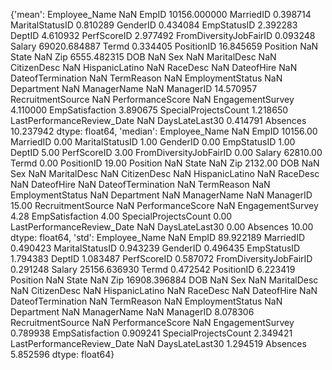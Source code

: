 {'mean': Employee_Name                          NaN
EmpID                         10156.000000
MarriedID                         0.398714
MaritalStatusID                   0.810289
GenderID                          0.434084
EmpStatusID                       2.392283
DeptID                            4.610932
PerfScoreID                       2.977492
FromDiversityJobFairID            0.093248
Salary                        69020.684887
Termd                             0.334405
PositionID                       16.845659
Position                               NaN
State                                  NaN
Zip                            6555.482315
DOB                                    NaN
Sex                                    NaN
MaritalDesc                            NaN
CitizenDesc                            NaN
HispanicLatino                         NaN
RaceDesc                               NaN
DateofHire                             NaN
DateofTermination                      NaN
TermReason                             NaN
EmploymentStatus                       NaN
Department                             NaN
ManagerName                            NaN
ManagerID                        14.570957
RecruitmentSource                      NaN
PerformanceScore                       NaN
EngagementSurvey                  4.110000
EmpSatisfaction                   3.890675
SpecialProjectsCount              1.218650
LastPerformanceReview_Date             NaN
DaysLateLast30                    0.414791
Absences                         10.237942
dtype: float64, 'median': Employee_Name                      NaN
EmpID                         10156.00
MarriedID                         0.00
MaritalStatusID                   1.00
GenderID                          0.00
EmpStatusID                       1.00
DeptID                            5.00
PerfScoreID                       3.00
FromDiversityJobFairID            0.00
Salary                        62810.00
Termd                             0.00
PositionID                       19.00
Position                           NaN
State                              NaN
Zip                            2132.00
DOB                                NaN
Sex                                NaN
MaritalDesc                        NaN
CitizenDesc                        NaN
HispanicLatino                     NaN
RaceDesc                           NaN
DateofHire                         NaN
DateofTermination                  NaN
TermReason                         NaN
EmploymentStatus                   NaN
Department                         NaN
ManagerName                        NaN
ManagerID                        15.00
RecruitmentSource                  NaN
PerformanceScore                   NaN
EngagementSurvey                  4.28
EmpSatisfaction                   4.00
SpecialProjectsCount              0.00
LastPerformanceReview_Date         NaN
DaysLateLast30                    0.00
Absences                         10.00
dtype: float64, 'std': Employee_Name                          NaN
EmpID                            89.922189
MarriedID                         0.490423
MaritalStatusID                   0.943239
GenderID                          0.496435
EmpStatusID                       1.794383
DeptID                            1.083487
PerfScoreID                       0.587072
FromDiversityJobFairID            0.291248
Salary                        25156.636930
Termd                             0.472542
PositionID                        6.223419
Position                               NaN
State                                  NaN
Zip                           16908.396884
DOB                                    NaN
Sex                                    NaN
MaritalDesc                            NaN
CitizenDesc                            NaN
HispanicLatino                         NaN
RaceDesc                               NaN
DateofHire                             NaN
DateofTermination                      NaN
TermReason                             NaN
EmploymentStatus                       NaN
Department                             NaN
ManagerName                            NaN
ManagerID                         8.078306
RecruitmentSource                      NaN
PerformanceScore                       NaN
EngagementSurvey                  0.789938
EmpSatisfaction                   0.909241
SpecialProjectsCount              2.349421
LastPerformanceReview_Date             NaN
DaysLateLast30                    1.294519
Absences                          5.852596
dtype: float64}
